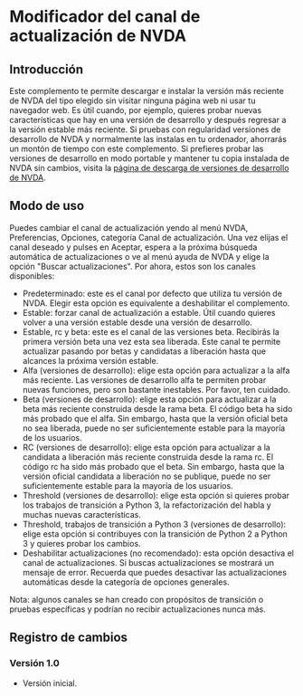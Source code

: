# Modificador del canal de actualización de NVDA

## Introducción

Este complemento te permite descargar e instalar la versión más reciente de NVDA del tipo elegido sin visitar ninguna página web ni usar tu navegador web. Es útil cuando, por ejemplo, quieres probar nuevas características que hay en una versión de desarrollo y después regresar a la versión estable más reciente. Si pruebas con regularidad versiones de desarrollo de NVDA y normalmente las instalas en tu ordenador, ahorrarás un montón de tiempo con este complemento. Si prefieres probar las versiones de desarrollo en modo portable y mantener tu copia instalada de NVDA sin cambios, visita la [página de descarga de versiones de desarrollo de NVDA](https://www.nvaccess.org/files/nvda/snapshots/).

## Modo de uso

Puedes cambiar el canal de actualización yendo al menú NVDA, Preferencias, Opciones, categoría Canal de actualización. Una vez elijas el canal deseado y pulses en Aceptar, espera a la próxima búsqueda automática de actualizaciones o ve al menú ayuda de NVDA y elige la opción "Buscar actualizaciones". Por ahora, estos son los canales disponibles:

* Predeterminado: este es el canal por defecto que utiliza tu versión de NVDA. Elegir esta opción es equivalente a deshabilitar el complemento.
* Estable: forzar canal de actualización a estable. Útil cuando quieres volver a una versión estable desde una versión de desarrollo.
* Estable, rc y beta: este es el canal de las versiones beta. Recibirás la primera versión beta una vez esta sea liberada. Este canal te permite actualizar pasando por betas y candidatas a liberación hasta que alcances la próxima versión estable.
* Alfa (versiones de desarrollo): elige esta opción para actualizar a la alfa más reciente. Las versiones de desarrollo alfa te permiten probar nuevas funciones, pero son bastante inestables. Por favor, ten cuidado.
* Beta (versiones de desarrollo): elige esta opción para actualizar a la beta más reciente construida desde la rama beta. El código beta ha sido más probado que el alfa. Sin embargo, hasta que la versión oficial beta no sea liberada, puede no ser suficientemente estable para la mayoría de los usuarios.
* RC (versiones de desarrollo): elige esta opción para actualizar a la candidata a liberación más reciente construida desde la rama rc. El código rc ha sido más probado que el beta. Sin embargo, hasta que la versión oficial candidata a liberación no se publique, puede no ser suficientemente estable para la mayoría de los usuarios.
* Threshold (versiones de desarrollo): elige esta opción si quieres probar los trabajos de transición a Python 3, la refactorización del habla y muchas nuevas características.
* Threshold, trabajos de transición a Python 3 (versiones de desarrollo): elige esta opción si contribuyes con la transición de Python 2 a Python 3 y quieres probar los cambios.
* Deshabilitar actualizaciones (no recomendado): esta opción desactiva el canal de actualizaciones. Si buscas actualizaciones se mostrará un mensaje de error. Recuerda que puedes desactivar las actualizaciones automáticas desde la categoría de opciones generales.

Nota: algunos canales se han creado con propósitos de transición o pruebas específicas y podrían no recibir actualizaciones nunca más.

## Registro de cambios

### Versión 1.0

* Versión inicial.
